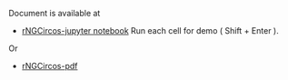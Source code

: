 Document is available at 

- [rNGCircos-jupyter notebook](https://mybinder.org/v2/gh/mrcuizhe/rNGCircos/master?filepath=doc%2FrNGCircos_document.ipynb) Run each cell for demo ( Shift + Enter ).

Or 

- [rNGCircos-pdf](https://github.com/mrcuizhe/rNGCircos/blob/master/rNGCircos_1.0.0.pdf)